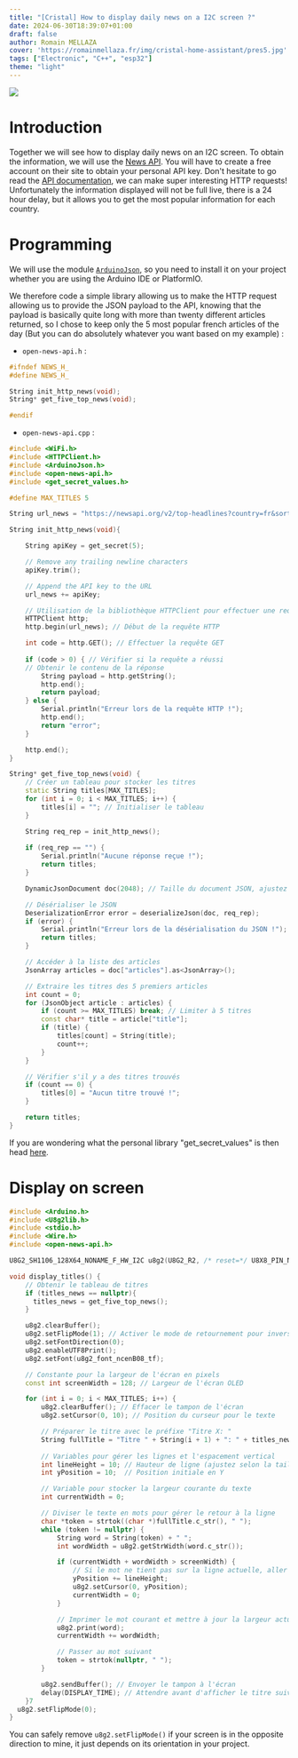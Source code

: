 ```yaml
---
title: "[Cristal] How to display daily news on a I2C screen ?"
date: 2024-06-30T18:39:07+01:00
draft: false
author: Romain MELLAZA
cover: 'https://romainmellaza.fr/img/cristal-home-assistant/pres5.jpg'
tags: ["Electronic", "C++", "esp32"]
theme: "light"
---
```


![](https://i0.wp.com/newsdata.io/blog/wp-content/uploads/2024/01/Snipaste_2021-11-28_13-55-49.jpg?fit=701%2C351&ssl=1)

# Introduction 
Together we will see how to display daily news on an I2C screen. To obtain the information, we will use the [News API](https://newsapi.org/). You will have to create a free account on their site to obtain your personal API key. Don't hesitate to go read the [API documentation](https://newsapi.org/docs), we can make super interesting HTTP requests! Unfortunately the information displayed will not be full live, there is a 24 hour delay, but it allows you to get the most popular information for each country.

# Programming
We will use the module [`ArduinoJson`](https://arduinojson.org/), so you need to install it on your project whether you are using the Arduino IDE or PlatformIO.

We therefore code a simple library allowing us to make the HTTP request allowing us to provide the JSON payload to the API, knowing that the payload is basically quite long with more than twenty different articles returned, so I chose to keep only the 5 most popular french articles of the day (But you can do absolutely whatever you want based on my example) :

* `open-news-api.h` :
```h
#ifndef NEWS_H_
#define NEWS_H_

String init_http_news(void);
String* get_five_top_news(void);

#endif
```

* `open-news-api.cpp` :
```cpp
#include <WiFi.h>
#include <HTTPClient.h>
#include <ArduinoJson.h>
#include <open-news-api.h>
#include <get_secret_values.h>

#define MAX_TITLES 5

String url_news = "https://newsapi.org/v2/top-headlines?country=fr&sortBy=popularity&apiKey=";

String init_http_news(void){

    String apiKey = get_secret(5);

    // Remove any trailing newline characters
    apiKey.trim();

    // Append the API key to the URL
    url_news += apiKey;

    // Utilisation de la bibliothèque HTTPClient pour effectuer une requête GET
    HTTPClient http;
    http.begin(url_news); // Début de la requête HTTP

    int code = http.GET(); // Effectuer la requête GET
    
    if (code > 0) { // Vérifier si la requête a réussi
    // Obtenir le contenu de la réponse
        String payload = http.getString();
        http.end();
        return payload;
    } else {
        Serial.println("Erreur lors de la requête HTTP !");
        http.end();
        return "error";
    }

    http.end();
}

String* get_five_top_news(void) {
    // Créer un tableau pour stocker les titres
    static String titles[MAX_TITLES];
    for (int i = 0; i < MAX_TITLES; i++) {
        titles[i] = ""; // Initialiser le tableau
    }

    String req_rep = init_http_news();
    
    if (req_rep == "") {
        Serial.println("Aucune réponse reçue !");
        return titles;
    }

    DynamicJsonDocument doc(2048); // Taille du document JSON, ajustez si nécessaire

    // Désérialiser le JSON
    DeserializationError error = deserializeJson(doc, req_rep);
    if (error) {
        Serial.println("Erreur lors de la désérialisation du JSON !");
        return titles;
    }

    // Accéder à la liste des articles
    JsonArray articles = doc["articles"].as<JsonArray>();

    // Extraire les titres des 5 premiers articles
    int count = 0;
    for (JsonObject article : articles) {
        if (count >= MAX_TITLES) break; // Limiter à 5 titres
        const char* title = article["title"];
        if (title) {
            titles[count] = String(title);
            count++;
        }
    }

    // Vérifier s'il y a des titres trouvés
    if (count == 0) {
        titles[0] = "Aucun titre trouvé !";
    }

    return titles;
}
```

If you are wondering what the personal library "get_secret_values" is then head [here](https://romainmellaza.fr/posts/secure-credentials-esp32/).

# Display on screen

```cpp
#include <Arduino.h>
#include <U8g2lib.h>
#include <stdio.h>
#include <Wire.h>
#include <open-news-api.h>

U8G2_SH1106_128X64_NONAME_F_HW_I2C u8g2(U8G2_R2, /* reset=*/ U8X8_PIN_NONE);

void display_titles() {
    // Obtenir le tableau de titres
    if (titles_news == nullptr){
      titles_news = get_five_top_news();
    }

    u8g2.clearBuffer();
    u8g2.setFlipMode(1); // Activer le mode de retournement pour inverser l'affichage
    u8g2.setFontDirection(0);
    u8g2.enableUTF8Print();
    u8g2.setFont(u8g2_font_ncenB08_tf);

    // Constante pour la largeur de l'écran en pixels
    const int screenWidth = 128; // Largeur de l'écran OLED

    for (int i = 0; i < MAX_TITLES; i++) {
        u8g2.clearBuffer(); // Effacer le tampon de l'écran
        u8g2.setCursor(0, 10); // Position du curseur pour le texte

        // Préparer le titre avec le préfixe "Titre X: "
        String fullTitle = "Titre " + String(i + 1) + ": " + titles_news[i];
        
        // Variables pour gérer les lignes et l'espacement vertical
        int lineHeight = 10; // Hauteur de ligne (ajustez selon la taille de police)
        int yPosition = 10;  // Position initiale en Y

        // Variable pour stocker la largeur courante du texte
        int currentWidth = 0;

        // Diviser le texte en mots pour gérer le retour à la ligne
        char *token = strtok((char *)fullTitle.c_str(), " ");
        while (token != nullptr) {
            String word = String(token) + " ";
            int wordWidth = u8g2.getStrWidth(word.c_str());

            if (currentWidth + wordWidth > screenWidth) {
                // Si le mot ne tient pas sur la ligne actuelle, aller à la ligne suivante
                yPosition += lineHeight;
                u8g2.setCursor(0, yPosition);
                currentWidth = 0;
            }

            // Imprimer le mot courant et mettre à jour la largeur actuelle
            u8g2.print(word);
            currentWidth += wordWidth;

            // Passer au mot suivant
            token = strtok(nullptr, " ");
        }

        u8g2.sendBuffer(); // Envoyer le tampon à l'écran
        delay(DISPLAY_TIME); // Attendre avant d'afficher le titre suivant
    }7
  u8g2.setFlipMode(0);
}
```

You can safely remove `u8g2.setFlipMode()` if your screen is in the opposite direction to mine, it just depends on its orientation in your project.